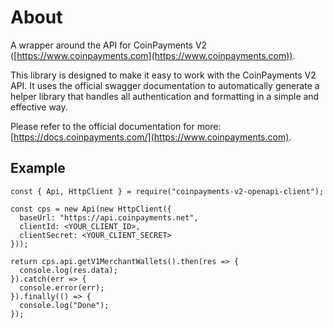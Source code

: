 # About

A wrapper around the API for CoinPayments V2 ([https://www.coinpayments.com](https://www.coinpayments.com)).

This library is designed to make it easy to work with the CoinPayments V2 API. It uses the official swagger documentation to automatically generate a helper library that handles all authentication and formatting in a simple and effective way.

Please refer to the official documentation for more: [https://docs.coinpayments.com/](https://www.coinpayments.com).

## Example

```
const { Api, HttpClient } = require("coinpayments-v2-openapi-client");

const cps = new Api(new HttpClient({
  baseUrl: "https://api.coinpayments.net",
  clientId: <YOUR_CLIENT_ID>,
  clientSecret: <YOUR_CLIENT_SECRET>
}));

return cps.api.getV1MerchantWallets().then(res => {
  console.log(res.data);
}).catch(err => {
  console.error(err);
}).finally(() => {
  console.log("Done");
});
```